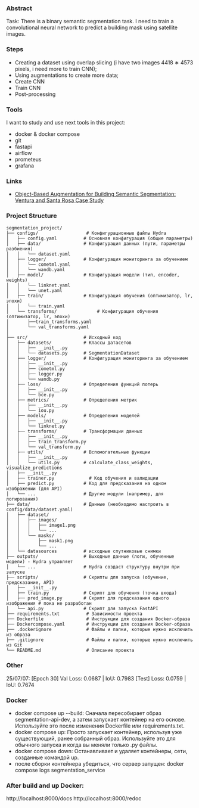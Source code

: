 ### Abstract
Task: There is a binary semantic segmentation task.
I need to train a convolutional neural network to predict a building mask using satellite images.

### Steps
- Creating a dataset using overlap slicing (i have two images 4418 ∗ 4573 pixels, i need more to train CNN);
- Using augmentations to create more data;
- Create CNN
- Train CNN
- Post-processing

### Tools
I want to study and use next tools in this project:
- docker & docker compose
- git
- fastapi
- airflow
- prometeus
- grafana

### Links
- [Object-Based Augmentation for Building Semantic Segmentation: Ventura and
Santa Rosa Case Study](https://openaccess.thecvf.com/content/ICCV2021W/ILDAV/papers/Illarionova_Object-Based_Augmentation_for_Building_Semantic_Segmentation_Ventura_and_Santa_Rosa_ICCVW_2021_paper.pdf)

### Project Structure

```
segmentation_project/
├── configs/                  # Конфигурационные файлы Hydra
│   ├── config.yaml          # Основная конфигурация (общие параметры)
│   ├── data/                # Конфигурация данных (пути, параметры разбиения)
│   │   └── dataset.yaml
│   ├── logger/              # Конфигурация мониторинга за обучением
│   │   └── cometml.yaml
│   │   └── wandb.yaml
│   ├── model/               # Конфигурация модели (тип, encoder, weights)
│   │   └── linknet.yaml
│   │   └── unet.yaml
│   ├── train/               # Конфигурация обучения (оптимизатор, lr, эпохи)
│   │   └── train.yaml
│   └── transforms/               # Конфигурация обучения (оптимизатор, lr, эпохи)
│       ├──train_transforms.yaml
│       └── val_transforms.yaml
│
├── src/                     # Исходный код
│   ├── datasets/            # Классы датасетов
│   │   ├── __init__.py
│   │   └── datasets.py      # SegmentationDataset
│   ├── logger/              # Конфигурация мониторинга за обучением
│   │   ├── __init__.py
│   │   ├── cometml.py
│   │   ├── logger.py
│   │   └── wandb.py 
│   ├── loss/                # Определения функций потерь
│   │   ├── __init__.py
│   │   └── bce.py
│   ├── metrics/             # Определения метрик
│   │   ├── __init__.py
│   │   └── iou.py
│   ├── models/              # Определения моделей
│   │   ├── __init__.py
│   │   └── linknet.py
│   ├── transforms/          # Трансформации данных
│   │   ├── __init__.py
│   │   ├── train_transform.py
│   │   └── val_transform.py
│   ├── utils/               # Вспомогательные функции
│   │   ├── __init__.py
│   │   └── utils.py         # calculate_class_weights, visualize_predictions
│   ├── __init__.py
│   ├── trainer.py             # Код обучения и валидации
│   ├── predict.py           # Код для предсказания на одном изображении (для API)
│   └── ...                  # Другие модули (например, для логирования)
├── data/                    # Данные (необходимо настроить в config/data/dataset.yaml)
│   ├── dataset/             
│   │   ├── images/
│   │   │   ├── image1.png
│   │   │   └── ...
│   │   └── masks/
│   │       ├── mask1.png
│   │       └── ...
│   └── datasources          # исходные спутниковые снимки
├── outputs/                 # Выходные данные (логи, обученные модели) - Hydra управляет
│   └── ...                  # Hydra создаст структуру внутри при запуске
├── scripts/                 # Скрипты для запуска (обучение, предсказание, API)
│   ├── __init__.py
│   ├── train.py             # Скрипт для обучения (точка входа)
│   ├── pred_image.py        # Скрипт для предсказания одного изображения # пока не разработан
│   └── api.py               # Скрипт для запуска FastAPI
├── requirements.txt          # Зависимости проекта
├── Dockerfile                # Инструкции для создания Docker-образа
├── Dockercompose.yaml        # Инструкции для создания Docker-образа
├── .dockerignore             # Файлы и папки, которые нужно исключить из образа
├── .gitignore                # Файлы и папки, которые нужно исключить из Git
└── README.md                 # Описание проекта
```

### Other

25/07/07:
[Epoch 30] Val Loss: 0.0687 | IoU: 0.7983
[Test] Loss: 0.0759 | IoU: 0.7674


### Docker
- docker compose up --build: Сначала пересобирает образ segmentation-api-dev, а затем запускает контейнер на его основе. Используйте это после изменения Dockerfile или requirements.txt.
- docker compose up: Просто запускает контейнер, используя уже существующий, ранее собранный образ. Используйте это для обычного запуска и когда вы меняли только .py файлы.
- docker compose down: Останавливает и удаляет контейнеры, сети, созданные командой up.
- после сборки контейнера убедиться, что сервер запущен: docker compose logs segmentation_service

### After build and up Docker:
http://localhost:8000/docs
http://localhost:8000/redoc